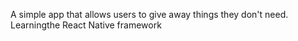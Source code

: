 A simple app that allows users to give away things they don't need. 
Learningthe  React Native framework
